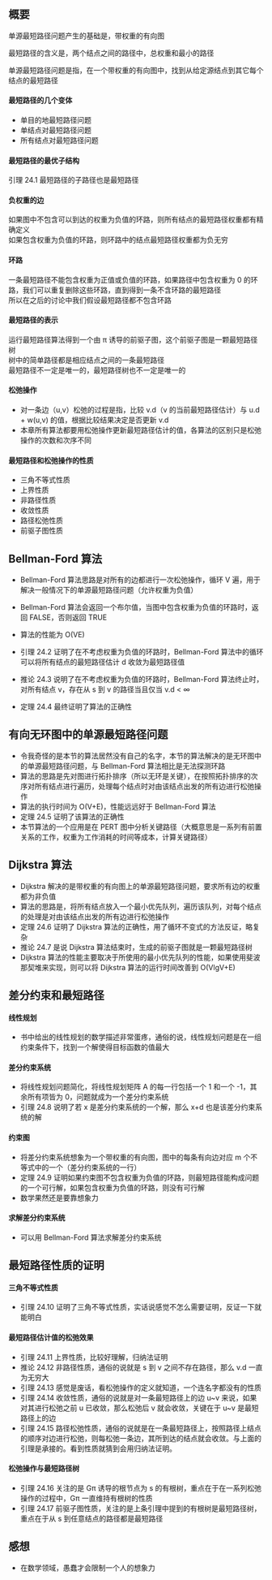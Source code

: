 ## 概要

单源最短路径问题产生的基础是，带权重的有向图  

最短路径的含义是，两个结点之间的路径中，总权重和最小的路径  

单源最短路径问题是指，在一个带权重的有向图中，找到从给定源结点到其它每个结点的最短路径  

#### 最短路径的几个变体

* 单目的地最短路径问题  
* 单结点对最短路径问题  
* 所有结点对最短路径问题  

#### 最短路径的最优子结构  

引理 24.1 最短路径的子路径也是最短路径  

#### 负权重的边  

如果图中不包含可以到达的权重为负值的环路，则所有结点的最短路径权重都有精确定义  
如果包含权重为负值的环路，则环路中的结点最短路径权重都为负无穷

#### 环路

一条最短路径不能包含权重为正值或负值的环路，如果路径中包含权重为 0 的环路，我们可以重复删除这些环路，直到得到一条不含环路的最短路径  
所以在之后的讨论中我们假设最短路径都不包含环路

#### 最短路径的表示

运行最短路径算法得到一个由 π 诱导的前驱子图，这个前驱子图是一颗最短路径树  
树中的简单路径都是相应结点之间的一条最短路径  
最短路径不一定是唯一的，最短路径树也不一定是唯一的  

#### 松弛操作

* 对一条边（u,v）松弛的过程是指，比较 v.d（v 的当前最短路径估计）与 u.d + w(u,v) 的值，根据比较结果决定是否更新 v.d  
* 本章所有算法都要用松弛操作更新最短路径估计的值，各算法的区别只是松弛操作的次数和次序不同  

#### 最短路径和松弛操作的性质

* 三角不等式性质
* 上界性质
* 非路径性质
* 收敛性质
* 路径松弛性质
* 前驱子图性质

## Bellman-Ford 算法

* Bellman-Ford 算法思路是对所有的边都进行一次松弛操作，循环 V 遍，用于解决一般情况下的单源最短路径问题（允许权重为负值）  
* Bellman-Ford 算法会返回一个布尔值，当图中包含权重为负值的环路时，返回 FALSE，否则返回 TRUE  
* 算法的性能为 O(VE)  

* 引理 24.2 证明了在不考虑权重为负值的环路时，Bellman-Ford 算法中的循环可以将所有结点的最短路径估计 d 收敛为最短路径值  
* 推论 24.3 说明了在不考虑权重为负值的环路时，Bellman-Ford 算法终止时，对所有结点 v，存在从 s 到 v 的路径当且仅当 v.d < ∞  
* 定理 24.4 最终证明了算法的正确性  

## 有向无环图中的单源最短路径问题

* 令我奇怪的是本节的算法居然没有自己的名字，本节的算法解决的是无环图中的单源最短路径问题，与 Bellman-Ford 算法相比是无法探测环路  
* 算法的思路是先对图进行拓扑排序（所以无环是关键），在按照拓扑排序的次序对所有结点进行遍历，处理每个结点时对由该结点出发的所有边进行松弛操作  
* 算法的执行时间为 O(V+E)，性能远远好于 Bellman-Ford 算法  
* 定理 24.5 证明了该算法的正确性  
* 本节算法的一个应用是在 PERT 图中分析关键路径（大概意思是一系列有前置关系的工作，权重为工作消耗的时间等成本，计算关键路径）  

## Dijkstra 算法

* Dijkstra 解决的是带权重的有向图上的单源最短路径问题，要求所有边的权重都为非负值  
* 算法的思路是，将所有结点放入一个最小优先队列，遍历该队列，对每个结点的处理是对由该结点出发的所有边进行松弛操作  
* 定理 24.6 证明了 Dijkstra 算法的正确性，用了循环不变式的方法反证，略复杂  
* 推论 24.7 是说 Dijkstra 算法结束时，生成的前驱子图就是一颗最短路径树  
* Dijkstra 算法的性能主要取决于所使用的最小优先队列的性能，如果使用斐波那契堆来实现，则可以将 Dijkstra 算法的运行时间改善到 O(VlgV+E)  

## 差分约束和最短路径

#### 线性规划
* 书中给出的线性规划的数学描述非常蛋疼，通俗的说，线性规划问题是在一组约束条件下，找到一个解使得目标函数的值最大  

#### 差分约束系统
* 将线性规划问题简化，将线性规划矩阵 A 的每一行包括一个 1 和一个 -1，其余所有项皆为 0，问题就成为一个差分约束系统  
* 引理 24.8 说明了若 x 是差分约束系统的一个解，那么 x+d 也是该差分约束系统的解  

#### 约束图
* 将差分约束系统想象为一个带权重的有向图，图中的每条有向边对应 m 个不等式中的一个（差分约束系统的一行）
* 定理 24.9 证明如果约束图不包含权重为负值的环路，则最短路径能构成问题的一个可行解，如果包含权重为负值的环路，则没有可行解
* 数学果然还是要靠想象力

#### 求解差分约束系统
* 可以用 Bellman-Ford 算法求解差分约束系统

## 最短路径性质的证明

#### 三角不等式性质
* 引理 24.10 证明了三角不等式性质，实话说感觉不怎么需要证明，反证一下就能明白  

#### 最短路径估计值的松弛效果
* 引理 24.11 上界性质，比较好理解，归纳法证明
* 推论 24.12 非路径性质，通俗的说就是 s 到 v 之间不存在路径，那么 v.d 一直为无穷大
* 引理 24.13 感觉是废话，看松弛操作的定义就知道，一个连名字都没有的性质
* 引理 24.14 收敛性质，通俗的说就是对一条最短路径上的边 u~v 来说，如果对其进行松弛之前 u 已收敛，那么松弛后 v 就会收敛，关键在于 u~v 是最短路径上的边
* 引理 24.15 路径松弛性质，通俗的说就是在一条最短路径上，按照路径上结点的顺序对边进行松弛，则每松弛一条边，其所到达的结点就会收敛。与上面的引理是承接的。看到性质就猜到会用归纳法证明。

#### 松弛操作与最短路径树
* 引理 24.16 关注的是 Gπ 诱导的根节点为 s 的有根树，重点在于在一系列松弛操作的过程中，Gπ 一直维持有根树的性质
* 引理 24.17 前驱子图性质，关注的是上条引理中提到的有根树是最短路径树，重点在于从 s 到任意结点的路径都是最短路径

## 感想
* 在数学领域，愚蠢才会限制一个人的想象力
